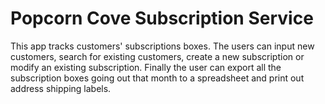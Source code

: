 # Popcorn Cove Subscription Service

This app tracks customers' subscriptions boxes. The users can input new customers, search for existing customers, create a new subscription or modify an existing subscription. Finally the user can export all the subscription boxes going out that month to a spreadsheet and print out address shipping labels.
